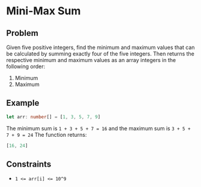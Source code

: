 # Mini-Max Sum

## Problem

Given five positive integers, find the minimum and maximum values that can be calculated by summing exactly four of the
five integers. Then returns the respective minimum and maximum values as an array integers in the following order:

1. Minimum
2. Maximum

## Example

```typescript
let arr: number[] = [1, 3, 5, 7, 9]
```

The minimum sum is `1 + 3 + 5 + 7 = 16` and the maximum sum is `3 + 5 + 7 + 9 = 24` The function returns:

```typescript
[16, 24]
```

## Constraints

- `1 <= arr[i] <= 10^9`

